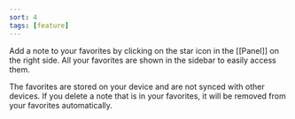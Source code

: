 ```yaml
---
sort: 4
tags: [feature]
---
```


Add a note to your favorites by clicking on the star icon in the [[Panel]] on the right side. All your favorites are shown in the sidebar to easily access them.

The favorites are stored on your device and are not synced with other devices. If you delete a note that is in your favorites, it will be removed from your favorites automatically.
